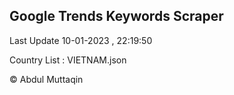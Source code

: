 

## Google Trends Keywords Scraper 
 
Last Update 10-01-2023 , 22:19:50

Country List :
VIETNAM.json



© Abdul Muttaqin 
